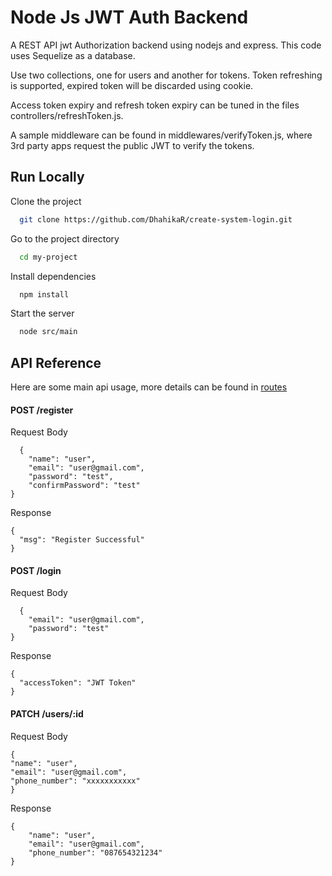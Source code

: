 # Node Js JWT Auth Backend

A REST API jwt Authorization backend using nodejs and express. This code uses Sequelize as a database.

Use two collections, one for users and another for tokens. Token refreshing is supported, expired token will be discarded using cookie.

Access token expiry and refresh token expiry can be tuned in the files controllers/refreshToken.js.

A sample middleware can be found in middlewares/verifyToken.js, where 3rd party apps request the public JWT to verify the tokens.

## Run Locally

Clone the project

```bash
  git clone https://github.com/DhahikaR/create-system-login.git
```

Go to the project directory

```bash
  cd my-project
```

Install dependencies

```bash
  npm install
```

Start the server

```bash
  node src/main
```

## API Reference

Here are some main api usage, more details can be found in [routes](https://github.com/DhahikaR/create-system-login/blob/main/src/routes/index.js)

#### POST /register

Request Body

```http
  {
    "name": "user",
    "email": "user@gmail.com",
    "password": "test",
    "confirmPassword": "test"
}
```

Response

```http
{
  "msg": "Register Successful"
}
```

#### POST /login

Request Body

```http
  {
    "email": "user@gmail.com",
    "password": "test"
}
```

Response

```http
{
  "accessToken": "JWT Token"
}
```

#### PATCH /users/:id

Request Body

```http
{
"name": "user",
"email": "user@gmail.com",
"phone_number": "xxxxxxxxxxx"
}
```

Response

```http
{
    "name": "user",
    "email": "user@gmail.com",
    "phone_number": "087654321234"
}
```
